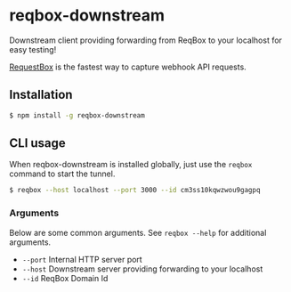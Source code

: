 # reqbox-downstream
Downstream client providing forwarding from ReqBox to your localhost for easy testing!

[RequestBox](http://reqbox.xyz/ "RequestBox") is the fastest way to capture webhook API requests.

## Installation
```bash
$ npm install -g reqbox-downstream 
```

## CLI usage
When reqbox-downstream is installed globally, just use the `reqbox` command to start the tunnel.
```bash
$ reqbox --host localhost --port 3000 --id cm3ss10kqwzwou9gagpq
```

### Arguments
Below are some common arguments. See `reqbox --help` for additional arguments.
- `--port` Internal HTTP server port
- `--host` Downstream server providing forwarding to your localhost
- `--id` ReqBox Domain Id